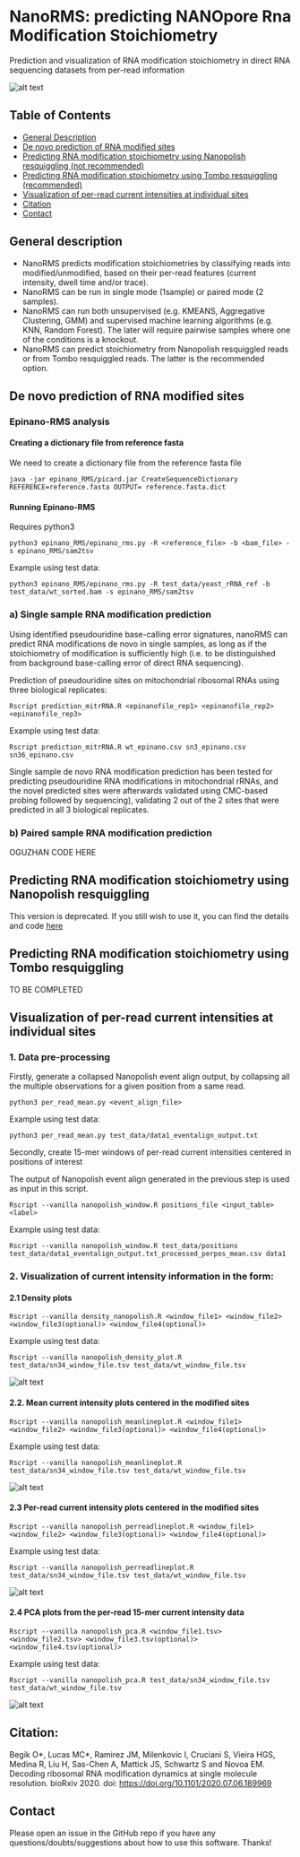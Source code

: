# NanoRMS: predicting NANOpore Rna Modification Stoichiometry
Prediction and visualization of RNA modification stoichiometry in direct RNA sequencing datasets from per-read information 

![alt text](./img/init_fig.png "init_fig")


## Table of Contents  
- [General Description](#General-description)
- [De novo prediction of RNA modified sites](#De-novo-prediction-of-RNA-modified-sites)
- [Predicting RNA modification stoichiometry using Nanopolish resquiggling (not recommended)](#Predicting-RNA-modification-stoichiometry-using-nanopolish-resquiggling)
- [Predicting RNA modification stoichiometry using Tombo resquiggling (recommended)](#Predicting-RNA-modification-stoichiometry-using-tombo-resquiggling)
- [Visualization of per-read current intensities at individual sites](Visualization-of-per-read-current-intensities-at-individual-sites)
- [Citation](#Citation) 
- [Contact](#Contact) 
 

## General description
* NanoRMS predicts modification stoichiometries by classifying reads into modified/unmodified, based on their per-read features (current intensity, dwell time and/or trace).
* NanoRMS can be run in single mode (1sample) or paired mode (2 samples).
* NanoRMS can run both unsupervised (e.g. KMEANS, Aggregative Clustering, GMM) and supervised machine learning algorithms (e.g. KNN, Random Forest). The later will require pairwise samples where one of the conditions is a knockout.
* NanoRMS can predict stoichiometry from Nanopolish resquiggled reads or from Tombo resquiggled reads. The latter is the recommended option.

## De novo prediction of RNA modified sites

### Epinano-RMS analysis 

#### Creating a dictionary file from reference fasta
We need to create a dictionary file from the reference fasta file
```
java -jar epinano_RMS/picard.jar CreateSequenceDictionary REFERENCE=reference.fasta OUTPUT= reference.fasta.dict
```

#### Running Epinano-RMS
Requires python3

```
python3 epinano_RMS/epinano_rms.py -R <reference_file> -b <bam_file> -s epinano_RMS/sam2tsv
```
Example using test data: 

```
python3 epinano_RMS/epinano_rms.py -R test_data/yeast_rRNA_ref -b test_data/wt_sorted.bam -s epinano_RMS/sam2tsv
```

### a) Single sample RNA modification prediction
Using identified pseudouridine base-calling error signatures, nanoRMS can  predict RNA modifications de novo in single samples, as long as if the stoichiometry of modification is sufficiently high (i.e. to be distinguished from background base-calling error of direct RNA sequencing).

Prediction of pseudouridine sites on mitochondrial ribosomal RNAs using three biological replicates:

```
Rscript prediction_mitrRNA.R <epinanofile_rep1> <epinanofile_rep2> <epinanofile_rep3> 
```

Example using test data: 
```
Rscript prediction_mitrRNA.R wt_epinano.csv sn3_epinano.csv sn36_epinano.csv
```
Single sample de novo RNA modification prediction has been tested for predicting pseudouridine RNA modifications in mitochondrial rRNAs, and the novel predicted sites were afterwards validated using CMC-based probing followed by sequencing), validating 2 out of the 2 sites that were predicted in all 3 biological replicates. 

### b) Paired sample RNA modification prediction

OGUZHAN CODE HERE 

## Predicting RNA modification stoichiometry using Nanopolish resquiggling 

This version is deprecated. If you still wish to use it, you can find the details and code [here](https://github.com/novoalab/nanoRMS/blob/master/README_nanoRMS_nanopolish.md) 


## Predicting RNA modification stoichiometry using Tombo resquiggling 

TO BE COMPLETED


## Visualization of per-read current intensities at individual sites

### 1. Data pre-processing

Firstly, generate a collapsed Nanopolish event align output, by collapsing all the multiple observations for a given position from a same read.

```
python3 per_read_mean.py <event_align_file>
```

Example using test data:

```
python3 per_read_mean.py test_data/data1_eventalign_output.txt
```
Secondly, create 15-mer windows of per-read current intensities centered in positions of interest

The output of Nanopolish event align generated in the previous step is used as input in this script.

```
Rscript --vanilla nanopolish_window.R positions_file <input_table> <label>
```

Example using test data:

```
Rscript --vanilla nanopolish_window.R test_data/positions test_data/data1_eventalign_output.txt_processed_perpos_mean.csv data1
```


### 2. Visualization of current intensity information in the form:

#### 2.1 Density plots

```
Rscript --vanilla density_nanopolish.R <window_file1> <window_file2> <window_file3(optional)> <window_file4(optional)>
```

Example using test data:

```
Rscript --vanilla nanopolish_density_plot.R test_data/sn34_window_file.tsv test_data/wt_window_file.tsv
```

![alt text](./img/density.png "Density")


#### 2.2. Mean current intensity plots centered in the modified sites
```
Rscript --vanilla nanopolish_meanlineplot.R <window_file1> <window_file2> <window_file3(optional)> <window_file4(optional)>
```
Example using test data:

```
Rscript --vanilla nanopolish_meanlineplot.R test_data/sn34_window_file.tsv test_data/wt_window_file.tsv
```


![alt text](./img/mean_current.png "Mean_current")


#### 2.3 Per-read current intensity plots centered in the modified sites
```
Rscript --vanilla nanopolish_perreadlineplot.R <window_file1> <window_file2> <window_file3(optional)> <window_file4(optional)>
```
Example using test data:

```
Rscript --vanilla nanopolish_perreadlineplot.R test_data/sn34_window_file.tsv test_data/wt_window_file.tsv
```


![alt text](./img/per_read_current.png "Per_read")


#### 2.4 PCA plots from the per-read 15-mer current intensity data
```
Rscript --vanilla nanopolish_pca.R <window_file1.tsv> <window_file2.tsv> <window_file3.tsv(optional)> <window_file4.tsv(optional)>
```

Example using test data:

```
Rscript --vanilla nanopolish_pca.R test_data/sn34_window_file.tsv test_data/wt_window_file.tsv
```

![alt text](./img/pca.png "PCA")



## Citation: 

Begik O*, Lucas MC*, Ramirez JM, Milenkovic I, Cruciani S, Vieira HGS, Medina R, Liu H, Sas-Chen A, Mattick JS, Schwartz S and Novoa EM. Decoding ribosomal RNA modification dynamics at single molecule resolution. bioRxiv 2020. doi: https://doi.org/10.1101/2020.07.06.189969

## Contact
Please open an issue in the GitHub repo if you have any questions/doubts/suggestions about how to use this software. Thanks!
